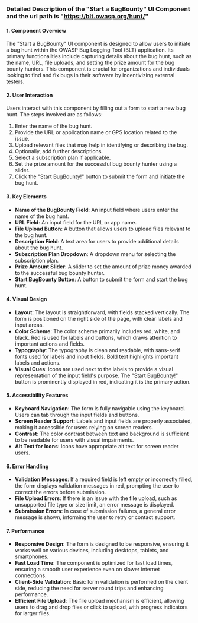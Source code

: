 ### Detailed Description of the "Start a BugBounty" UI Component and the url path is "https://blt.owasp.org/hunt/"

#### 1. **Component Overview**
The "Start a BugBounty" UI component is designed to allow users to initiate a bug hunt within the OWASP Bug Logging Tool (BLT) application. Its primary functionalities include capturing details about the bug hunt, such as the name, URL, file uploads, and setting the prize amount for the bug bounty hunters. This component is crucial for organizations and individuals looking to find and fix bugs in their software by incentivizing external testers.

#### 2. **User Interaction**
Users interact with this component by filling out a form to start a new bug hunt. The steps involved are as follows:
1. Enter the name of the bug hunt.
2. Provide the URL or application name or GPS location related to the issue.
3. Upload relevant files that may help in identifying or describing the bug.
4. Optionally, add further descriptions.
5. Select a subscription plan if applicable.
6. Set the prize amount for the successful bug bounty hunter using a slider.
7. Click the "Start BugBounty!" button to submit the form and initiate the bug hunt.

#### 3. **Key Elements**
- **Name of the BugBounty Field**: An input field where users enter the name of the bug hunt.
- **URL Field**: An input field for the URL or app name.
- **File Upload Button**: A button that allows users to upload files relevant to the bug hunt.
- **Description Field**: A text area for users to provide additional details about the bug hunt.
- **Subscription Plan Dropdown**: A dropdown menu for selecting the subscription plan.
- **Prize Amount Slider**: A slider to set the amount of prize money awarded to the successful bug bounty hunter.
- **Start BugBounty Button**: A button to submit the form and start the bug hunt.

#### 4. **Visual Design**
- **Layout**: The layout is straightforward, with fields stacked vertically. The form is positioned on the right side of the page, with clear labels and input areas.
- **Color Scheme**: The color scheme primarily includes red, white, and black. Red is used for labels and buttons, which draws attention to important actions and fields.
- **Typography**: The typography is clean and readable, with sans-serif fonts used for labels and input fields. Bold text highlights important labels and actions.
- **Visual Cues**: Icons are used next to the labels to provide a visual representation of the input field's purpose. The "Start BugBounty!" button is prominently displayed in red, indicating it is the primary action.

#### 5. **Accessibility Features**
- **Keyboard Navigation**: The form is fully navigable using the keyboard. Users can tab through the input fields and buttons.
- **Screen Reader Support**: Labels and input fields are properly associated, making it accessible for users relying on screen readers.
- **Contrast**: The color contrast between text and background is sufficient to be readable for users with visual impairments.
- **Alt Text for Icons**: Icons have appropriate alt text for screen reader users.

#### 6. **Error Handling**
- **Validation Messages**: If a required field is left empty or incorrectly filled, the form displays validation messages in red, prompting the user to correct the errors before submission.
- **File Upload Errors**: If there is an issue with the file upload, such as unsupported file type or size limit, an error message is displayed.
- **Submission Errors**: In case of submission failures, a general error message is shown, informing the user to retry or contact support.

#### 7. **Performance**
- **Responsive Design**: The form is designed to be responsive, ensuring it works well on various devices, including desktops, tablets, and smartphones.
- **Fast Load Time**: The component is optimized for fast load times, ensuring a smooth user experience even on slower internet connections.
- **Client-Side Validation**: Basic form validation is performed on the client side, reducing the need for server round trips and enhancing performance.
- **Efficient File Upload**: The file upload mechanism is efficient, allowing users to drag and drop files or click to upload, with progress indicators for larger files.
